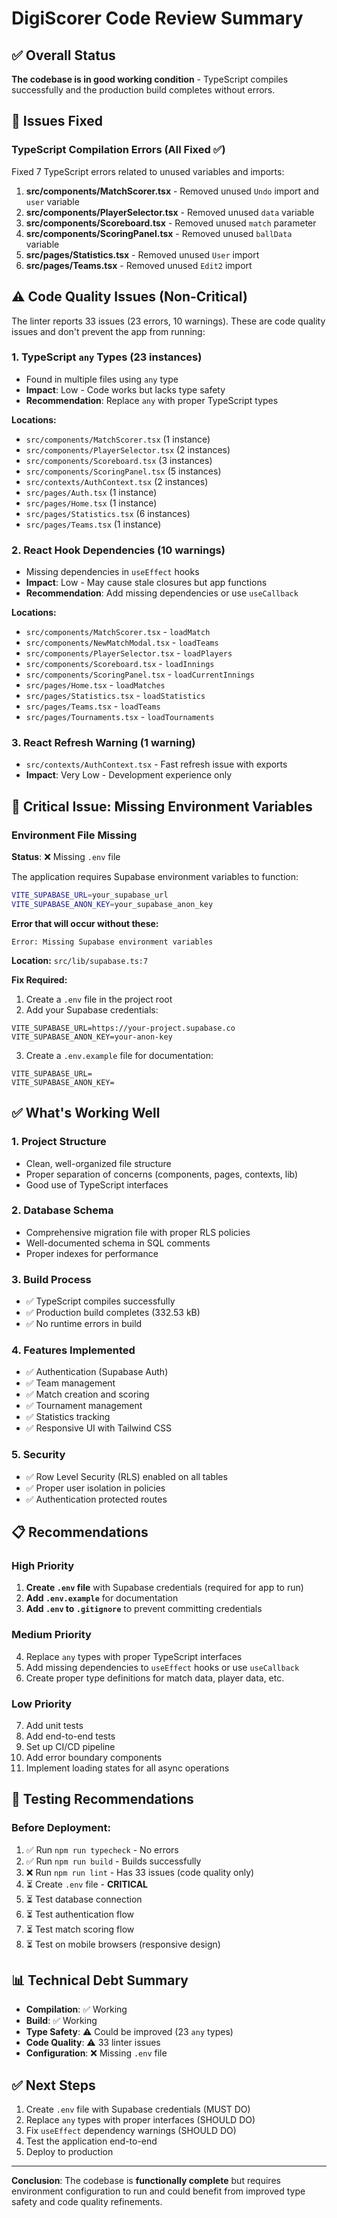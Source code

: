 # DigiScorer Code Review Summary

## ✅ Overall Status
**The codebase is in good working condition** - TypeScript compiles successfully and the production build completes without errors.

## 🔧 Issues Fixed
### TypeScript Compilation Errors (All Fixed ✅)
Fixed 7 TypeScript errors related to unused variables and imports:

1. **src/components/MatchScorer.tsx** - Removed unused `Undo` import and `user` variable
2. **src/components/PlayerSelector.tsx** - Removed unused `data` variable
3. **src/components/Scoreboard.tsx** - Removed unused `match` parameter
4. **src/components/ScoringPanel.tsx** - Removed unused `ballData` variable
5. **src/pages/Statistics.tsx** - Removed unused `User` import
6. **src/pages/Teams.tsx** - Removed unused `Edit2` import

## ⚠️ Code Quality Issues (Non-Critical)
The linter reports 33 issues (23 errors, 10 warnings). These are code quality issues and don't prevent the app from running:

### 1. TypeScript `any` Types (23 instances)
- Found in multiple files using `any` type
- **Impact**: Low - Code works but lacks type safety
- **Recommendation**: Replace `any` with proper TypeScript types

**Locations:**
- `src/components/MatchScorer.tsx` (1 instance)
- `src/components/PlayerSelector.tsx` (2 instances)
- `src/components/Scoreboard.tsx` (3 instances)
- `src/components/ScoringPanel.tsx` (5 instances)
- `src/contexts/AuthContext.tsx` (2 instances)
- `src/pages/Auth.tsx` (1 instance)
- `src/pages/Home.tsx` (1 instance)
- `src/pages/Statistics.tsx` (6 instances)
- `src/pages/Teams.tsx` (1 instance)

### 2. React Hook Dependencies (10 warnings)
- Missing dependencies in `useEffect` hooks
- **Impact**: Low - May cause stale closures but app functions
- **Recommendation**: Add missing dependencies or use `useCallback`

**Locations:**
- `src/components/MatchScorer.tsx` - `loadMatch`
- `src/components/NewMatchModal.tsx` - `loadTeams`
- `src/components/PlayerSelector.tsx` - `loadPlayers`
- `src/components/Scoreboard.tsx` - `loadInnings`
- `src/components/ScoringPanel.tsx` - `loadCurrentInnings`
- `src/pages/Home.tsx` - `loadMatches`
- `src/pages/Statistics.tsx` - `loadStatistics`
- `src/pages/Teams.tsx` - `loadTeams`
- `src/pages/Tournaments.tsx` - `loadTournaments`

### 3. React Refresh Warning (1 warning)
- `src/contexts/AuthContext.tsx` - Fast refresh issue with exports
- **Impact**: Very Low - Development experience only

## 🚨 Critical Issue: Missing Environment Variables

### Environment File Missing
**Status**: ❌ Missing `.env` file

The application requires Supabase environment variables to function:
```bash
VITE_SUPABASE_URL=your_supabase_url
VITE_SUPABASE_ANON_KEY=your_supabase_anon_key
```

**Error that will occur without these:**
```
Error: Missing Supabase environment variables
```

**Location:** `src/lib/supabase.ts:7`

**Fix Required:**
1. Create a `.env` file in the project root
2. Add your Supabase credentials:
```env
VITE_SUPABASE_URL=https://your-project.supabase.co
VITE_SUPABASE_ANON_KEY=your-anon-key
```
3. Create a `.env.example` file for documentation:
```env
VITE_SUPABASE_URL=
VITE_SUPABASE_ANON_KEY=
```

## ✅ What's Working Well

### 1. Project Structure
- Clean, well-organized file structure
- Proper separation of concerns (components, pages, contexts, lib)
- Good use of TypeScript interfaces

### 2. Database Schema
- Comprehensive migration file with proper RLS policies
- Well-documented schema in SQL comments
- Proper indexes for performance

### 3. Build Process
- ✅ TypeScript compiles successfully
- ✅ Production build completes (332.53 kB)
- ✅ No runtime errors in build

### 4. Features Implemented
- ✅ Authentication (Supabase Auth)
- ✅ Team management
- ✅ Match creation and scoring
- ✅ Tournament management
- ✅ Statistics tracking
- ✅ Responsive UI with Tailwind CSS

### 5. Security
- ✅ Row Level Security (RLS) enabled on all tables
- ✅ Proper user isolation in policies
- ✅ Authentication protected routes

## 📋 Recommendations

### High Priority
1. **Create `.env` file** with Supabase credentials (required for app to run)
2. **Add `.env.example`** for documentation
3. **Add `.env` to `.gitignore`** to prevent committing credentials

### Medium Priority
4. Replace `any` types with proper TypeScript interfaces
5. Add missing dependencies to `useEffect` hooks or use `useCallback`
6. Create proper type definitions for match data, player data, etc.

### Low Priority
7. Add unit tests
8. Add end-to-end tests
9. Set up CI/CD pipeline
10. Add error boundary components
11. Implement loading states for all async operations

## 🎯 Testing Recommendations

### Before Deployment:
1. ✅ Run `npm run typecheck` - No errors
2. ✅ Run `npm run build` - Builds successfully
3. ❌ Run `npm run lint` - Has 33 issues (code quality only)
4. ⏳ Create `.env` file - **CRITICAL**
5. ⏳ Test database connection
6. ⏳ Test authentication flow
7. ⏳ Test match scoring flow
8. ⏳ Test on mobile browsers (responsive design)

## 📊 Technical Debt Summary
- **Compilation**: ✅ Working
- **Build**: ✅ Working
- **Type Safety**: ⚠️ Could be improved (23 `any` types)
- **Code Quality**: ⚠️ 33 linter issues
- **Configuration**: ❌ Missing `.env` file

## ✅ Next Steps
1. Create `.env` file with Supabase credentials (MUST DO)
2. Replace `any` types with proper interfaces (SHOULD DO)
3. Fix `useEffect` dependency warnings (SHOULD DO)
4. Test the application end-to-end
5. Deploy to production

---

**Conclusion**: The codebase is **functionally complete** but requires environment configuration to run and could benefit from improved type safety and code quality refinements.

